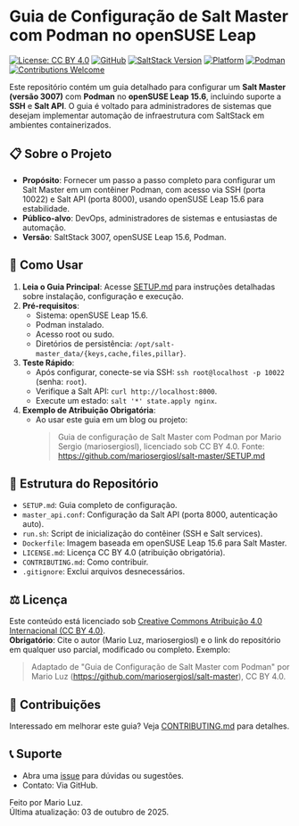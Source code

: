 # Guia de Configuração de Salt Master com Podman no openSUSE Leap

[![License: CC BY 4.0](https://img.shields.io/badge/License-CC%20BY%204.0-lightgrey.svg)](https://creativecommons.org/licenses/by/4.0/)
[![GitHub](https://img.shields.io/badge/GitHub-Repo-blue?logo=github)](https://github.com/mariosergiosl/salt-master)
[![SaltStack Version](https://img.shields.io/badge/SaltStack-3007-brightgreen)](https://docs.saltproject.io/en/3007/)
[![Platform](https://img.shields.io/badge/Platform-openSUSE%20Leap%2015.6-blue)](https://www.opensuse.org/)
[![Podman](https://img.shields.io/badge/Container-Podman-red?logo=podman)](https://podman.io/)
[![Contributions Welcome](https://img.shields.io/badge/Contributions-Welcome-brightgreen)](https://github.com/mariosergiosl/salt-master/blob/main/CONTRIBUTING.md)

Este repositório contém um guia detalhado para configurar um **Salt Master (versão 3007)** com **Podman** no **openSUSE Leap 15.6**, incluindo suporte a **SSH** e **Salt API**. O guia é voltado para administradores de sistemas que desejam implementar automação de infraestrutura com SaltStack em ambientes containerizados.

## 📋 Sobre o Projeto
- **Propósito**: Fornecer um passo a passo completo para configurar um Salt Master em um contêiner Podman, com acesso via SSH (porta 10022) e Salt API (porta 8000), usando openSUSE Leap 15.6 para estabilidade.
- **Público-alvo**: DevOps, administradores de sistemas e entusiastas de automação.
- **Versão**: SaltStack 3007, openSUSE Leap 15.6, Podman.

## 🚀 Como Usar
1. **Leia o Guia Principal**: Acesse [SETUP.md](SETUP.md) para instruções detalhadas sobre instalação, configuração e execução.
2. **Pré-requisitos**:
   - Sistema: openSUSE Leap 15.6.
   - Podman instalado.
   - Acesso root ou sudo.
   - Diretórios de persistência: `/opt/salt-master_data/{keys,cache,files,pillar}`.
3. **Teste Rápido**:
   - Após configurar, conecte-se via SSH: `ssh root@localhost -p 10022` (senha: `root`).
   - Verifique a Salt API: `curl http://localhost:8000`.
   - Execute um estado: `salt '*' state.apply nginx`.
4. **Exemplo de Atribuição Obrigatória**:
   - Ao usar este guia em um blog ou projeto:  
     > Guia de configuração de Salt Master com Podman por Mario Sergio (mariosergiosl), licenciado sob CC BY 4.0. Fonte: https://github.com/mariosergiosl/salt-master/SETUP.md

## 📁 Estrutura do Repositório
- `SETUP.md`: Guia completo de configuração.
- `master_api.conf`: Configuração da Salt API (porta 8000, autenticação auto).
- `run.sh`: Script de inicialização do contêiner (SSH e Salt services).
- `Dockerfile`: Imagem baseada em openSUSE Leap 15.6 para Salt Master.
- `LICENSE.md`: Licença CC BY 4.0 (atribuição obrigatória).
- `CONTRIBUTING.md`: Como contribuir.
- `.gitignore`: Exclui arquivos desnecessários.

## ⚖️ Licença
Este conteúdo está licenciado sob [Creative Commons Atribuição 4.0 Internacional (CC BY 4.0)](LICENSE.md).  
**Obrigatório**: Cite o autor (Mario Luz, mariosergiosl) e o link do repositório em qualquer uso parcial, modificado ou completo. Exemplo:  
> Adaptado de "Guia de Configuração de Salt Master com Podman" por Mario Luz (https://github.com/mariosergiosl/salt-master), CC BY 4.0.

## 🤝 Contribuições
Interessado em melhorar este guia? Veja [CONTRIBUTING.md](CONTRIBUTING.md) para detalhes.

## 📞 Suporte
- Abra uma [issue](https://github.com/mariosergiosl/salt-master/issues) para dúvidas ou sugestões.
- Contato: Via GitHub.

Feito por Mario Luz.  
Última atualização: 03 de outubro de 2025.
